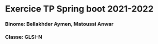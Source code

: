 # Exercice TP Spring boot 2021-2022

### Binome: Bellakhder Aymen, Matoussi Anwar

### Classe: GLSI-N
